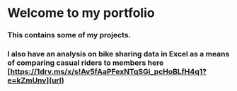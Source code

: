# Welcome to my portfolio
### This contains some of my projects.
### I also have an analysis on bike sharing data in Excel as a means of comparing casual riders to members here [https://1drv.ms/x/s!Av5fAaPFexNTqSGi_pcHoBLfH4q1?e=kZmUnv](url)
